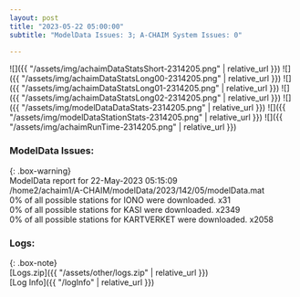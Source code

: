 ```yaml
---
layout: post
title: "2023-05-22 05:00:00"
subtitle: "ModelData Issues: 3; A-CHAIM System Issues: 0"

---
```


![]({{ "/assets/img/achaimDataStatsShort-2314205.png" | relative_url }})
![]({{ "/assets/img/achaimDataStatsLong00-2314205.png" | relative_url }})
![]({{ "/assets/img/achaimDataStatsLong01-2314205.png" | relative_url }})
![]({{ "/assets/img/achaimDataStatsLong02-2314205.png" | relative_url }})
![]({{ "/assets/img/modelDataDataStats-2314205.png" | relative_url }})
![]({{ "/assets/img/modelDataStationStats-2314205.png" | relative_url }})
![]({{ "/assets/img/achaimRunTime-2314205.png" | relative_url }})


### ModelData Issues:  
  
{: .box-warning}  
 ModelData report for 22-May-2023 05:15:09   
 /home2/achaim1/A-CHAIM/modelData/2023/142/05/modelData.mat   
 0% of all possible stations for IONO were downloaded. x31   
 0% of all possible stations for KASI were downloaded. x2349   
 0% of all possible stations for KARTVERKET were downloaded. x2058   
  


### Logs:  
  
{: .box-note}  
[Logs.zip]({{ "/assets/other/logs.zip" | relative_url }})  
[Log Info]({{ "/logInfo" | relative_url }})  

